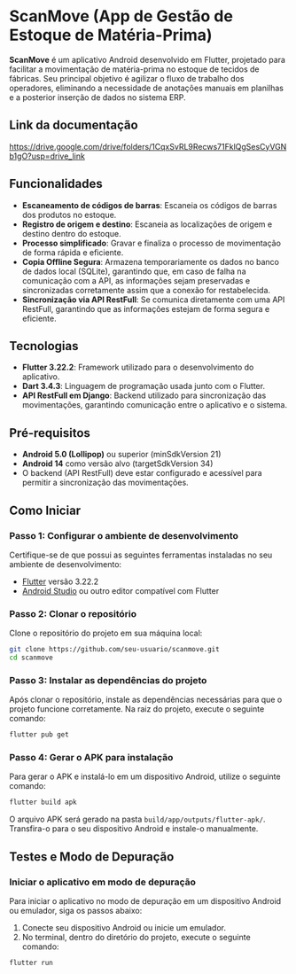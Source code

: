 
# ScanMove (App de Gestão de Estoque de Matéria-Prima)

**ScanMove** é um aplicativo Android desenvolvido em Flutter, projetado para facilitar a movimentação de matéria-prima no estoque de tecidos de fábricas. Seu principal objetivo é agilizar o fluxo de trabalho dos operadores, eliminando a necessidade de anotações manuais em planilhas e a posterior inserção de dados no sistema ERP.

## Link da documentação

https://drive.google.com/drive/folders/1CqxSvRL9Recws71FklQgSesCyVGNb1gO?usp=drive_link

## Funcionalidades

- **Escaneamento de códigos de barras**: Escaneia os códigos de barras dos produtos no estoque.
- **Registro de origem e destino**: Escaneia as localizações de origem e destino dentro do estoque.
- **Processo simplificado**: Gravar e finaliza o processo de movimentação de forma rápida e eficiente.
- **Copia Offline Segura**: Armazena temporariamente os dados no banco de dados local (SQLite), garantindo que, em caso de falha na comunicação com a API, as informações sejam preservadas e sincronizadas corretamente assim que a conexão for restabelecida.
- **Sincronização via API RestFull**: Se comunica diretamente com uma API RestFull, garantindo que as informações estejam de forma segura e eficiente.

## Tecnologias

- **Flutter 3.22.2**: Framework utilizado para o desenvolvimento do aplicativo.
- **Dart 3.4.3**: Linguagem de programação usada junto com o Flutter.
- **API RestFull em Django**: Backend utilizado para sincronização das movimentações, garantindo comunicação entre o aplicativo e o sistema.

## Pré-requisitos

- **Android 5.0 (Lollipop)** ou superior (minSdkVersion 21)
- **Android 14** como versão alvo (targetSdkVersion 34)
- O backend (API RestFull) deve estar configurado e acessível para permitir a sincronização das movimentações.


## Como Iniciar

### Passo 1: Configurar o ambiente de desenvolvimento

Certifique-se de que possui as seguintes ferramentas instaladas no seu ambiente de desenvolvimento:

- [Flutter](https://flutter.dev/docs/get-started/install) versão 3.22.2
- [Android Studio](https://developer.android.com/studio) ou outro editor compatível com Flutter

### Passo 2: Clonar o repositório

Clone o repositório do projeto em sua máquina local:

```bash
git clone https://github.com/seu-usuario/scanmove.git
cd scanmove
```

### Passo 3: Instalar as dependências do projeto

Após clonar o repositório, instale as dependências necessárias para que o projeto funcione corretamente. Na raiz do projeto, execute o seguinte comando:

```bash
flutter pub get
```

### Passo 4: Gerar o APK para instalação

Para gerar o APK e instalá-lo em um dispositivo Android, utilize o seguinte comando:

```bash
flutter build apk
```

O arquivo APK será gerado na pasta `build/app/outputs/flutter-apk/`. Transfira-o para o seu dispositivo Android e instale-o manualmente.

## Testes e Modo de Depuração

### Iniciar o aplicativo em modo de depuração

Para iniciar o aplicativo no modo de depuração em um dispositivo Android ou emulador, siga os passos abaixo:

1. Conecte seu dispositivo Android ou inicie um emulador.
2. No terminal, dentro do diretório do projeto, execute o seguinte comando:

```bash
flutter run

